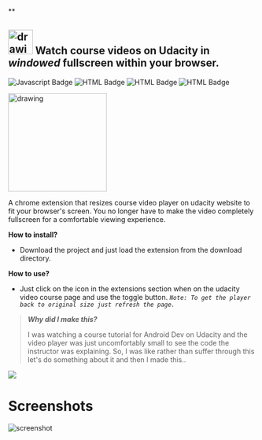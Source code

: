 **

##  <img src="https://user-images.githubusercontent.com/77446233/141891507-09a257c3-2086-4376-ac72-8144def3acd0.gif" alt="drawing" width="50"/> Watch course videos on Udacity in *windowed* fullscreen within your browser.
![Javascript Badge](https://img.shields.io/badge/-Javascript-F0DB4F?style=for-the-badge&labelColor=black&logo=javascript&logoColor=F0DB4F) ![HTML Badge](https://img.shields.io/badge/-HTML-orange?style=for-the-badge&labelColor=black&logo=HTML5&logoColor=orange) ![HTML Badge](https://img.shields.io/badge/-CSS-blue?style=for-the-badge&labelColor=black&logo=CSS3&logoColor=blue) ![HTML Badge](https://img.shields.io/badge/-CHROME-red?style=for-the-badge&labelColor=black&logo=google&logoColor=red)

<img src="https://user-images.githubusercontent.com/77446233/141891507-09a257c3-2086-4376-ac72-8144def3acd0.gif" alt="drawing" width="200"/>

A chrome extension that resizes course video player on udacity website to fit your browser's screen. You no longer have to make the video completely fullscreen for a comfortable viewing experience. 

**How to install?**
 - Download the project and just load the extension from the download directory.
 
 **How to use?**
 
 - Just click on the icon in the extensions section when on the udacity video course page and use the toggle button.
 *`Note: To get the player back to original size just refresh the page.`*

>   ***Why did I make this?***
> 
>  I was watching a course tutorial for Android Dev on Udacity and the video player was just uncomfortably small to see the code the instructor was explaining. So, I was like rather than suffer through this let's do something about it and then I made this.. 
<img src="https://c.tenor.com/kDTHevpBYWEAAAAi/shrug-oh-well.gif"/>

# Screenshots

![screenshot](https://i.imgur.com/BQIyzuf.gif)
